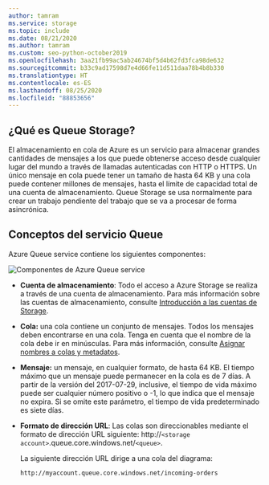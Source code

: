 ```yaml
---
author: tamram
ms.service: storage
ms.topic: include
ms.date: 08/21/2020
ms.author: tamram
ms.custom: seo-python-october2019
ms.openlocfilehash: 3aa21fb99ac5ab24674bf5d4b62fd3fca98de632
ms.sourcegitcommit: b33c9ad17598d7e4d66fe11d511daa78b4b8b330
ms.translationtype: HT
ms.contentlocale: es-ES
ms.lasthandoff: 08/25/2020
ms.locfileid: "88853656"
---
```

## <a name="what-is-queue-storage"></a>¿Qué es Queue Storage?

El almacenamiento en cola de Azure es un servicio para almacenar grandes cantidades de mensajes a los que puede obtenerse acceso desde cualquier lugar del mundo a través de llamadas autenticadas con HTTP o HTTPS. Un único mensaje en cola puede tener un tamaño de hasta 64 KB y una cola puede contener millones de mensajes, hasta el límite de capacidad total de una cuenta de almacenamiento. Queue Storage se usa normalmente para crear un trabajo pendiente del trabajo que se va a procesar de forma asincrónica.

## <a name="queue-service-concepts"></a>Conceptos del servicio Queue

Azure Queue service contiene los siguientes componentes:

![Componentes de Azure Queue service](./media/storage-queue-concepts-include/azure-queue-service-components.png)

* **Cuenta de almacenamiento**: Todo el acceso a Azure Storage se realiza a través de una cuenta de almacenamiento. Para más información sobre las cuentas de almacenamiento, consulte [Introducción a las cuentas de Storage](../articles/storage/common/storage-account-overview.md).
* **Cola:** una cola contiene un conjunto de mensajes. Todos los mensajes deben encontrarse en una cola. Tenga en cuenta que el nombre de la cola debe ir en minúsculas. Para más información, consulte [Asignar nombres a colas y metadatos](https://msdn.microsoft.com/library/azure/dd179349.aspx).
* **Mensaje:** un mensaje, en cualquier formato, de hasta 64 KB. El tiempo máximo que un mensaje puede permanecer en la cola es de 7 días. A partir de la versión del 2017-07-29, inclusive, el tiempo de vida máximo puede ser cualquier número positivo o -1, lo que indica que el mensaje no expira. Si se omite este parámetro, el tiempo de vida predeterminado es siete días.
* **Formato de dirección URL**: Las colas son direccionables mediante el formato de dirección URL siguiente: http://`<storage account>`.queue.core.windows.net/`<queue>`.

    La siguiente dirección URL dirige a una cola del diagrama:

    `http://myaccount.queue.core.windows.net/incoming-orders`
